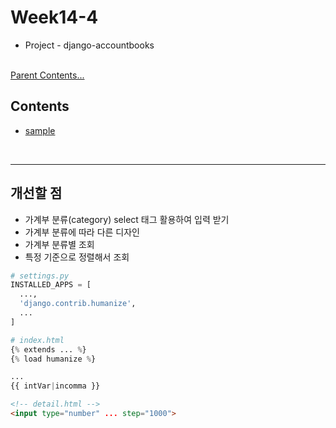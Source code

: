 # Week14-4

-   Project - django-accountbooks


<link rel="stylesheet" href="../../assets/stylesheets/my_style.css">

<br>[Parent Contents...](../../README.md/#til-today-i-learned)


## Contents
- [sample](#sample)

<br>


-----


## 개선할 점

- 가계부 분류(category) select 태그 활용하여 입력 받기
- 가계부 분류에 따라 다른 디자인
- 가계부 분류별 조회
- 특정 기준으로 정렬해서 조회
```py
# settings.py
INSTALLED_APPS = [
  ...,
  'django.contrib.humanize',
  ...
]
```
```py
# index.html
{% extends ... %}
{% load humanize %}

...
{{ intVar|incomma }}
```
```html
<!-- detail.html -->
<input type="number" ... step="1000">
```